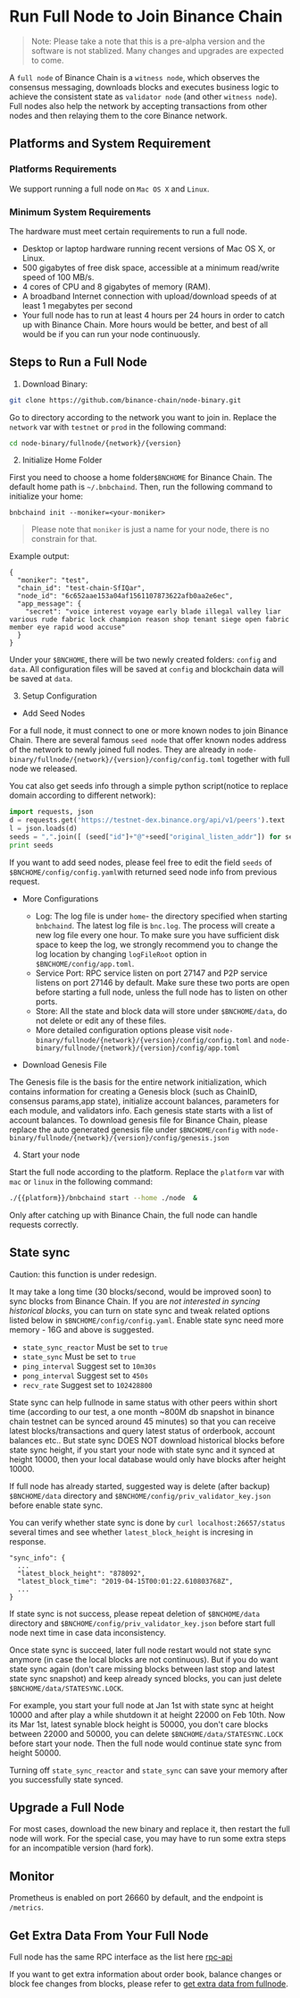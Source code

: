 # Run Full Node to Join Binance Chain

>Note:  Please take a note that this is a pre-alpha version and the software is not stablized. Many changes and upgrades are expected to come.

A `full node` of Binance Chain is a `witness node`, which observes the consensus messaging,
downloads blocks and executes business logic to achieve the consistent state as `validator node` (and other `witness node`).
Full nodes also help the network by accepting transactions from other nodes  and then relaying them to the core Binance network.

## Platforms and System Requirement

### Platforms Requirements

We support running a full node on `Mac OS X` and `Linux`.

### Minimum System Requirements
The hardware must meet certain requirements to run a full node.

- Desktop or laptop hardware running recent versions of Mac OS X, or Linux.
- 500 gigabytes of free disk space, accessible at a minimum read/write speed of 100 MB/s.
- 4 cores of CPU and 8 gigabytes of memory (RAM).
- A broadband Internet connection with upload/download speeds of at least 1 megabytes per second
- Your full node has to run at least 4 hours per 24 hours in order to catch up with Binance Chain.
More hours would be better, and best of all would be if you can run your node continuously.

## Steps to Run a Full Node

1. Download Binary:
```bash
git clone https://github.com/binance-chain/node-binary.git
```

Go to directory according to the network you want to join in. Replace the `network` var with `testnet` or `prod` in the following command:
```bash
cd node-binary/fullnode/{network}/{version}
```
2. Initialize Home Folder

First you need to choose a home folder`$BNCHOME`  for Binance Chain. The default home path is `~/.bnbchaind`. Then, run the following command to initialize your home:
```
bnbchaind init --moniker=<your-moniker>
```
> Please note that `moniker` is just a name for your node, there is no constrain for that.

Example output:
```
{
  "moniker": "test",
  "chain_id": "test-chain-SfIQar",
  "node_id": "6c652aae153a04af1561107873622afb0aa2e6ec",
  "app_message": {
    "secret": "voice interest voyage early blade illegal valley liar various rude fabric lock champion reason shop tenant siege open fabric member eye rapid wood accuse"
  }
}
```
Under your `$BNCHOME`, there will be two newly created folders: `config` and `data`. All configuration files will be saved at `config` and blockchain data will be saved at `data`.


3. Setup Configuration

* Add Seed Nodes

For a full node, it must connect to one or more known nodes to join Binance Chain. There are several famous `seed node` that offer known nodes address of the network to newly joined full nodes. They are already in `node-binary/fullnode/{network}/{version}/config/config.toml` together with full node we released.

You cat also get seeds info through a simple python script(notice to replace domain according to different network):
```python
import requests, json
d = requests.get('https://testnet-dex.binance.org/api/v1/peers').text
l = json.loads(d)
seeds = ",".join([ (seed["id"]+"@"+seed["original_listen_addr"]) for seed in l if "accelerated" not in seed ])
print seeds
```

If you want to add  seed nodes, please feel free to edit the field `seeds` of `$BNCHOME/config/config.yaml`with returned seed node info from previous request.

* More Configurations

    - Log: The log file is under `home`- the directory specified when starting `bnbchaind`. The latest log file is `bnc.log`. The process will create a new log file every one hour. To make sure you have sufficient disk space to keep the log, we strongly recommend you to change the log location by changing `logFileRoot` option in `$BNCHOME/config/app.toml`.
    - Service Port: RPC service listen on port 27147 and P2P service listens on port 27146 by default. Make sure these two ports are open before starting a full node, unless the full node has to listen on other ports.
    - Store: All the state and block data will store under `$BNCHOME/data`, do not delete or edit any of these files.
    - More detailed configuration options please visit `node-binary/fullnode/{network}/{version}/config/config.toml` and `node-binary/fullnode/{network}/{version}/config/app.toml`

* Download Genesis File

The Genesis file is the basis for the entire network initialization, which contains  information for creating a Genesis block (such as ChainID, consensus params,app state), initialize account balances, parameters for each module, and validators info. Each genesis state starts with a list of account balances.
To download genesis file for Binance Chain, please replace the auto generated genesis file under `$BNCHOME/config` with `node-binary/fullnode/{network}/{version}/config/genesis.json`

4. Start your node

Start the full node according to the platform. Replace the `platform` var with `mac` or `linux` in the following command:
```bash
./{{platform}}/bnbchaind start --home ./node  &
```

Only after catching up with Binance Chain, the full node can handle requests correctly.

## State sync

Caution: this function is under redesign.

It may take a long time (30 blocks/second, would be improved soon) to sync blocks from Binance Chain. If you are *not interested in syncing historical blocks*, you can turn on state sync and tweak related options listed below in `$BNCHOME/config/config.yaml`. Enable state sync need more memory - 16G and above is suggested.

* `state_sync_reactor` Must be set to `true`
* `state_sync` Must be set to `true`
* `ping_interval` Suggest set to `10m30s`
* `pong_interval` Suggest set to `450s`
* `recv_rate` Suggest set to `102428800`

State sync can help fullnode in same status with other peers within short time (according to our test, a one month ~800M db snapshot in binance chain testnet can be synced around 45 minutes) so that you can receive latest blocks/transactions and query latest status of orderbook, account balances etc.. But state sync DOES NOT download historical blocks before state sync height, if you start your node with state sync and it synced at height 10000, then your local database would only have blocks after height 10000.

If full node has already started, suggested way is delete (after backup) `$BNCHOME/data` directory and `$BNCHOME/config/priv_validator_key.json` before enable state sync.

You can verify whether state sync is done by `curl localhost:26657/status` several times and see whether `latest_block_height` is incresing in response.

```
"sync_info": {
  ...
  "latest_block_height": "878092",
  "latest_block_time": "2019-04-15T00:01:22.610803768Z",
  ...
}
```

If state sync is not success, please repeat deletion of `$BNCHOME/data` directory and `$BNCHOME/config/priv_validator_key.json` before start full node next time in case data inconsistency.

Once state sync is succeed, later full node restart would not state sync anymore (in case the local blocks are not continuous). But if you do want state sync again (don't care missing blocks between last stop and latest state sync snapshot) and keep already synced blocks, you can just delete `$BNCHOME/data/STATESYNC.LOCK`.

For example, you start your full node at Jan 1st with state sync at height 10000 and after play a while shutdown it at height 22000 on Feb 10th. Now its Mar 1st, latest synable block height is 50000, you don't care blocks between 22000 and 50000, you can delete `$BNCHOME/data/STATESYNC.LOCK` before start your node. Then the full node would continue state sync from height 50000.

Turning off `state_sync_reactor` and `state_sync` can save your memory after you successfully state synced.

## Upgrade a Full Node

For most cases, download the new binary and replace it, then restart the full node will work. For the special case, you may have to run some extra steps for an incompatible version (hard fork).

## Monitor

Prometheus is enabled on port 26660 by default, and the endpoint is `/metrics`.

## Get Extra Data From Your Full Node

Full node has the same RPC interface as the list here [rpc-api](api-reference/node-rpc.md)

If you want to get extra information about order book, balance changes or block fee changes from blocks, please refer to [get extra data from fullnode](get-extra-data-from-fullnode.md).

